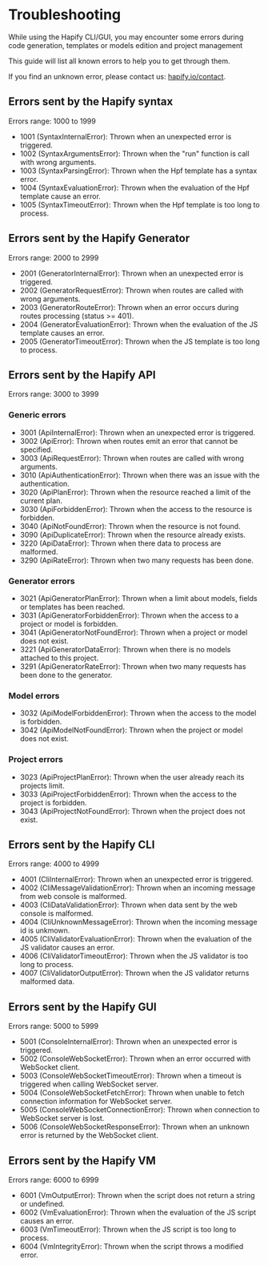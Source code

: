 # Troubleshooting

While using the Hapify CLI/GUI, you may encounter some errors during code generation, templates or models edition and project management

This guide will list all known errors to help you to get through them.

If you find an unknown error, please contact us: [hapify.io/contact](https://www.hapify.io/contact).

## Errors sent by the Hapify syntax

Errors range: 1000 to 1999

-   1001 (SyntaxInternalError): Thrown when an unexpected error is triggered.
-   1002 (SyntaxArgumentsError): Thrown when the "run" function is call with wrong arguments.
-   1003 (SyntaxParsingError): Thrown when the Hpf template has a syntax error.
-   1004 (SyntaxEvaluationError): Thrown when the evaluation of the Hpf template cause an error.
-   1005 (SyntaxTimeoutError): Thrown when the Hpf template is too long to process.

## Errors sent by the Hapify Generator

Errors range: 2000 to 2999

-   2001 (GeneratorInternalError): Thrown when an unexpected error is triggered.
-   2002 (GeneratorRequestError): Thrown when routes are called with wrong arguments.
-   2003 (GeneratorRouteError): Thrown when an error occurs during routes processing (status >= 401).
-   2004 (GeneratorEvaluationError): Thrown when the evaluation of the JS template causes an error.
-   2005 (GeneratorTimeoutError): Thrown when the JS template is too long to process.

## Errors sent by the Hapify API

Errors range: 3000 to 3999

### Generic errors

-   3001 (ApiInternalError): Thrown when an unexpected error is triggered.
-   3002 (ApiError): Thrown when routes emit an error that cannot be specified.
-   3003 (ApiRequestError): Thrown when routes are called with wrong arguments.
-   3010 (ApiAuthenticationError): Thrown when there was an issue with the authentication.
-   3020 (ApiPlanError): Thrown when the resource reached a limit of the current plan.
-   3030 (ApiForbiddenError): Thrown when the access to the resource is forbidden.
-   3040 (ApiNotFoundError): Thrown when the resource is not found.
-   3090 (ApiDuplicateError): Thrown when the resource already exists.
-   3220 (ApiDataError): Thrown when there data to process are malformed.
-   3290 (ApiRateError): Thrown when two many requests has been done.

### Generator errors

-   3021 (ApiGeneratorPlanError): Thrown when a limit about models, fields or templates has been reached.
-   3031 (ApiGeneratorForbiddenError): Thrown when the access to a project or model is forbidden.
-   3041 (ApiGeneratorNotFoundError): Thrown when a project or model does not exist.
-   3221 (ApiGeneratorDataError): Thrown when there is no models attached to this project.
-   3291 (ApiGeneratorRateError): Thrown when two many requests has been done to the generator.

### Model errors

-   3032 (ApiModelForbiddenError): Thrown when the access to the model is forbidden.
-   3042 (ApiModelNotFoundError): Thrown when the project or model does not exist.

### Project errors

-   3023 (ApiProjectPlanError): Thrown when the user already reach its projects limit.
-   3033 (ApiProjectForbiddenError): Thrown when the access to the project is forbidden.
-   3043 (ApiProjectNotFoundError): Thrown when the project does not exist.

## Errors sent by the Hapify CLI

Errors range: 4000 to 4999

-   4001 (CliInternalError): Thrown when an unexpected error is triggered.
-   4002 (CliMessageValidationError): Thrown when an incoming message from web console is malformed.
-   4003 (CliDataValidationError): Thrown when data sent by the web console is malformed.
-   4004 (CliUnknownMessageError): Thrown when the incoming message id is unkmown.
-   4005 (CliValidatorEvaluationError): Thrown when the evaluation of the JS validator causes an error.
-   4006 (CliValidatorTimeoutError): Thrown when the JS validator is too long to process.
-   4007 (CliValidatorOutputError): Thrown when the JS validator returns malformed data.

## Errors sent by the Hapify GUI

Errors range: 5000 to 5999

-   5001 (ConsoleInternalError): Thrown when an unexpected error is triggered.
-   5002 (ConsoleWebSocketError): Thrown when an error occurred with WebSocket client.
-   5003 (ConsoleWebSocketTimeoutError): Thrown when a timeout is triggered when calling WebSocket server.
-   5004 (ConsoleWebSocketFetchError): Thrown when unable to fetch connection information for WebSocket server.
-   5005 (ConsoleWebSocketConnectionError): Thrown when connection to WebSocket server is lost.
-   5006 (ConsoleWebSocketResponseError): Thrown when an unknown error is returned by the WebSocket client.

## Errors sent by the Hapify VM

Errors range: 6000 to 6999

-   6001 (VmOutputError): Thrown when the script does not return a string or undefined.
-   6002 (VmEvaluationError): Thrown when the evaluation of the JS script causes an error.
-   6003 (VmTimeoutError): Thrown when the JS script is too long to process.
-   6004 (VmIntegrityError): Thrown when the script throws a modified error.
